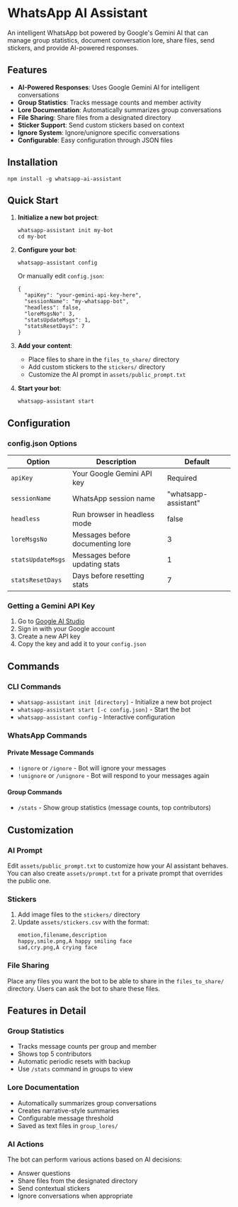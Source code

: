 # WhatsApp AI Assistant

An intelligent WhatsApp bot powered by Google's Gemini AI that can manage group statistics, document conversation lore, share files, send stickers, and provide AI-powered responses.

## Features

- **AI-Powered Responses**: Uses Google Gemini AI for intelligent conversations
- **Group Statistics**: Tracks message counts and member activity
- **Lore Documentation**: Automatically summarizes group conversations
- **File Sharing**: Share files from a designated directory
- **Sticker Support**: Send custom stickers based on context
- **Ignore System**: Ignore/unignore specific conversations
- **Configurable**: Easy configuration through JSON files

## Installation

```
npm install -g whatsapp-ai-assistant
```

## Quick Start

1. **Initialize a new bot project**:
   ```
   whatsapp-assistant init my-bot
   cd my-bot
   ```

2. **Configure your bot**:
   ```
   whatsapp-assistant config
   ```
   Or manually edit `config.json`:
   ```
   {
     "apiKey": "your-gemini-api-key-here",
     "sessionName": "my-whatsapp-bot",
     "headless": false,
     "loreMsgsNo": 3,
     "statsUpdateMsgs": 1,
     "statsResetDays": 7
   }
   ```

3. **Add your content**:
   - Place files to share in the `files_to_share/` directory
   - Add custom stickers to the `stickers/` directory
   - Customize the AI prompt in `assets/public_prompt.txt`

4. **Start your bot**:
   ```
   whatsapp-assistant start
   ```

## Configuration

### config.json Options

| Option | Description | Default |
|--------|-------------|---------|
| `apiKey` | Your Google Gemini API key | Required |
| `sessionName` | WhatsApp session name | "whatsapp-assistant" |
| `headless` | Run browser in headless mode | false |
| `loreMsgsNo` | Messages before documenting lore | 3 |
| `statsUpdateMsgs` | Messages before updating stats | 1 |
| `statsResetDays` | Days before resetting stats | 7 |

### Getting a Gemini API Key

1. Go to [Google AI Studio](https://aistudio.google.com/app/apikey)
2. Sign in with your Google account
3. Create a new API key
4. Copy the key and add it to your `config.json`

## Commands

### CLI Commands

- `whatsapp-assistant init [directory]` - Initialize a new bot project
- `whatsapp-assistant start [-c config.json]` - Start the bot
- `whatsapp-assistant config` - Interactive configuration

### WhatsApp Commands

#### Private Message Commands
- `!ignore` or `/ignore` - Bot will ignore your messages
- `!unignore` or `/unignore` - Bot will respond to your messages again

#### Group Commands
- `/stats` - Show group statistics (message counts, top contributors)

## Customization

### AI Prompt

Edit `assets/public_prompt.txt` to customize how your AI assistant behaves. You can also create `assets/prompt.txt` for a private prompt that overrides the public one.

### Stickers

1. Add image files to the `stickers/` directory
2. Update `assets/stickers.csv` with the format:
   ```csv
   emotion,filename,description
   happy,smile.png,A happy smiling face
   sad,cry.png,A crying face
   ```

### File Sharing

Place any files you want the bot to be able to share in the `files_to_share/` directory. Users can ask the bot to share these files.

## Features in Detail

### Group Statistics
- Tracks message counts per group and member
- Shows top 5 contributors
- Automatic periodic resets with backup
- Use `/stats` command in groups to view

### Lore Documentation
- Automatically summarizes group conversations
- Creates narrative-style summaries
- Configurable message threshold
- Saved as text files in `group_lores/`

### AI Actions
The bot can perform various actions based on AI decisions:
- Answer questions
- Share files from the designated directory
- Send contextual stickers
- Ignore conversations when appropriate
